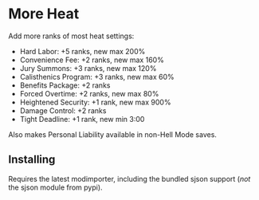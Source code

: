 # More Heat

Add more ranks of most heat settings:
 - Hard Labor: +5 ranks, new max 200%
 - Convenience Fee: +2 ranks, new max 160%
 - Jury Summons: +3 ranks, new max 120%
 - Calisthenics Program: +3 ranks, new max 60%
 - Benefits Package: +2 ranks
 - Forced Overtime: +2 ranks, new max 80%
 - Heightened Security: +1 rank, new max 900%
 - Damage Control: +2 ranks
 - Tight Deadline: +1 rank, new min 3:00
 
Also makes Personal Liability available in non-Hell Mode saves.

## Installing

Requires the latest modimporter, including the bundled sjson support (_not_ the sjson module from pypi).
